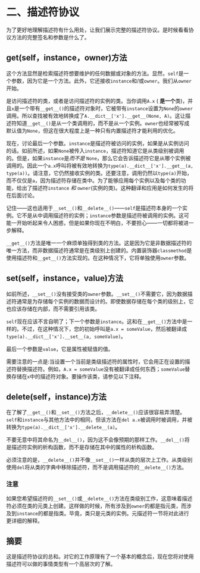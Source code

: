 # 二、描述符协议

为了更好地理解描述符有什么用处，让我们展示完整的描述符协议。是时候看看协议方法的完整签名和参数是什么了。

## __get__(self，instance，owner)方法

这个方法显然是检索描述符想要维护的任何数据或对象的方法。显然，`self`是一个参数，因为它是一个方法。此外，它还接收`instance`和/或`owner`。我们从`owner`开始。

是访问描述符的类，或者是访问描述符的实例的类。当你调用`A.x` ( **是一个**类)，并且`x`是一个带有`__get__()`的描述符对象时，它被带有`instance`设置为`None`的`owner`调用。所以查找被有效地转换成了`A.__dict__['x'].__get__(None, A)`。这让描述符知道`__get__()`是从一个类调用的，而不是从一个实例。`owner`也经常被写成默认值为`None`，但这在很大程度上是一种只有内置描述符才能利用的优化。

现在，讨论最后一个参数。`instance`是描述符被访问的实例，如果是从实例访问的话。如前所述，如果`None`被传入`instance`，描述符知道它是从类级别被调用的。但是，如果`instance`是*而不是* `None`，那么它会告诉描述符它是从哪个实例被调用的。因此一个`a.x`呼叫将被有效地转换为`type(a).__dict__['x'].__get__(a, type(a))`。请注意，它仍然接收实例的类。还要注意，调用仍然以`type(a)`开始，而不仅仅是`a`，因为描述符存储在类中。为了能够应用每个实例以及每个类的功能，给出了描述符`instance` *和* `owner`(实例的类)。这种翻译和应用是如何发生的将在后面讨论。

记住——这也适用于`__set__()`和`__delete__()`——`self`是描述符本身的一个实例。它不是从中调用描述符的实例；`instance`参数是描述符被调用的实例。这可能一开始听起来令人困惑，但是如果你现在不明白，不要担心——一切都将被进一步解释。

`__get__()`方法是唯一一个麻烦单独得到类的方法。这是因为它是非数据描述符的唯一方法，而非数据描述符通常是在类级别上创建的。内置装饰器`classmethod`是使用描述符和`__get__()`方法实现的。在这种情况下，它将单独使用`owner`参数。

## __set__(self，instance，value)方法

如前所述，`__set__()`没有接受类的`owner`参数。`__set__()`不需要它，因为数据描述符通常是为存储每个实例的数据而设计的。即使数据存储在每个类的级别上，它也应该存储在内部，而不需要引用该类。

`self`现在应该不言自明了；下一个参数是`instance`。这和在`__get__()`方法中是一样的。不过，在这种情况下，您的初始呼叫是`a.x = someValue`，然后被翻译成`type(a).__dict__['x'].__set__(a, someValue)`。

最后一个参数是`value`，它是属性被赋值的值。

需要注意的一点是:当设置一个当前是类级描述符的属性时，它会用正在设置的描述符替换描述符。例如，`A.x = someValue`没有被翻译成任何东西；`someValue`替换存储在`x`中的描述符对象。要操作该类，请参见以下注释。

## __delete__(self，instance)方法

在了解了`__get__()`和`__set__()`方法之后，`__delete__()`应该很容易弄清楚。`self`和`instance`与其他方法中的相同，但该方法在`del a.x`被调用时被调用，并被转换为`type(a).__dict__['x'].__delete__(a)`。

不要无意中将其命名为`__del__()`，因为这不会像预期的那样工作。`__del__()`将是描述符实例的析构函数，而不是存储在其中的属性的析构函数。

必须注意的是，`__delete__()`并不像`__set__()`一样从类的层次上工作。从类级别使用`del`将从类的字典中移除描述符，而不是调用描述符的`__delete__()`方法。

### 注意

如果您希望描述符的`__set__()`或`__delete__()`方法在类级别工作，这意味着描述符必须在类的元类上创建。这样做的时候，所有涉及到`owner`的都是指元类，而涉及到`instance`的都是指类。毕竟，类只是元类的实例。元描述符一节将对此进行更详细的解释。

## 摘要

这是描述符协议的总和。对它的工作原理有了一个基本的概念后，现在您将对使用描述符可以做的事情类型有一个高层次的了解。